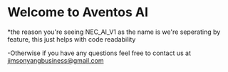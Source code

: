 # Welcome to Aventos AI
*the reason you're seeing NEC_AI_V1 as the name is we're seperating by feature, this just helps with code readability

-Otherwise if you have any questions feel free to contact us at jimsonyangbusiness@gmail.com
